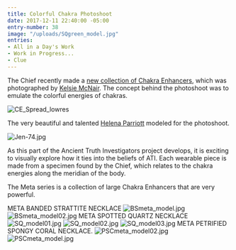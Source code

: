 ```yaml
---
title: Colorful Chakra Photoshoot
date: 2017-12-11 22:40:00 -05:00
entry-number: 38
image: "/uploads/SQgreen_model.jpg"
entries:
- All in a Day's Work
- Work in Progress...
- Clue
---
```


The Chief recently made a [new collection of Chakra Enhancers](http://ancienttruthinvestigators.com/shop/), which was photographed by [Kelsie McNair](https://www.kelsiemcnair.com/). The concept behind the photoshoot was to emulate the colorful energies of chakras.

![CE_Spread_lowres](/uploads/CE_Spread_lowres)

The very beautiful and talented [Helena Parriott](http://www.hparriott.com/) modeled for the photoshoot.

![Jen-74.jpg](/uploads/Jen-74.jpg)

As this part of the Ancient Truth Investigators project develops, it is exciting to visually explore how it ties into the beliefs of ATI. Each wearable piece is made from a specimen found by the Chief, which relates to the chakra energies along the meridian of the body.

The Meta series is a collection of large Chakra Enhancers that are very powerful.



META BANDED STRATTITE NECKLACE
![BSmeta_model.jpg](/uploads/BSmeta_model.jpg)
![BSmeta_model02.jpg](/uploads/BSmeta_model02.jpg)
META SPOTTED QUARTZ NECKLACE
![SQ_model01.jpg](/uploads/SQ_model01.jpg)
![SQ_model02.jpg](/uploads/SQ_model02.jpg)
![SQ_model03.jpg](/uploads/SQ_model03.jpg)
META PETRIFIED SPONGY CORAL NECKLACE.
![PSCmeta_model02.jpg](/uploads/PSCmeta_model02.jpg)
![PSCmeta_model.jpg](/uploads/PSCmeta_model.jpg)
